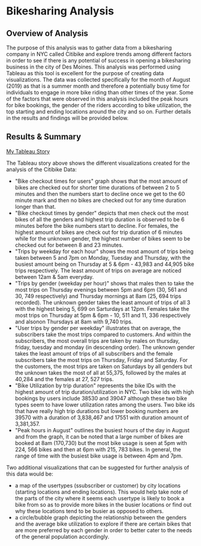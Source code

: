 # Bikesharing Analysis

## Overview of Analysis
The purpose of this analysis was to gather data from a bikesharing company in NYC called Citibike and explore trends among different factors in order to see if there is any potential of success in opening a bikesharing business in the city of Des Moines. This analysis was performed using Tableau as this tool is excellent for the purpose of creating data visualizations. The data was collected specifically for the month of August (2019) as that is a summer month and therefore a potentially busy time for individuals to engage in more bike riding than other times of the year. Some of the factors that were observed in this analysis included the peak hours for bike bookings, the gender of the riders according to bike utilization, the top starting and ending locations around the city and so on. Further details in the results and findings will be provided below.


## Results & Summary
[My Tableau Story](https://public.tableau.com/app/profile/sandra.nwokolo/viz/Module15Challenge_16704322444120/NYCBikesharingData?publish=yes)

The Tableau story above shows the different visualizations created for the analysis of the Citibike Data:
- "Bike checkout times for users" graph shows that the most amount of bikes are checked out for shorter time durations of between 2 to 5 minutes and then the numbers start to decline once we get to the 60 minute mark and then no bikes are checked out for any time duration longer than that.
- "Bike checkout times by gender" depicts that men check out the most bikes of all the genders and highest trip duration is observed to be 6 minutes before the bike numbers start to decline. For females, the highest amount of bikes are check out for trip duration of 6 minutes while for the unknown gender, the highest number of bikes seem to be checked out for between 8 and 23 minutes.
- "Trips by weekday for each hour" shows the most amount of trips being taken between 5 and 7pm on Monday, Tuesday and Thursday, with the busiest amount being on Thursday at 5 & 6pm - 43,983 and 44,905 bike trips respectively. The least amount of trips on average are noticed between 12am & 5am everyday.
- "Trips by gender (weekday per hour)" shows that males then to take the most trips on Thursday evenings between 5pm and 6pm (30, 561 and 30, 749 respectively) and Thursday mornings at 8am (25, 694 trips recorded). The unknown gender takes the least amount of trips of all 3 with the highest being 5, 699 on Sarturdays at 12pm. Females take the most trips on Thursday at 5pm & 6pm - 10, 511 and 11, 336 respectively and alsonon Thursdays at 8am with 9,740 trips.
- "User trips by gender per weekday" illustrates that on average, the subscribers take the most trips compared to customers. And within the subscribers, the most overall trips are taken by males on thursday, friday, tuesday and monday (in descending order). The unknown gender takes the least amount of trips of all subscribers and the female subscribers take the most trips on Thursday, Friday and Saturday. For the customers, the most trips are taken on Saturdays by all genders but the unknown takes the most of all at 55,375, followed by the males at 40,284 and the females at 27, 527 trips.
- "Bike Utilization by trip duration"  represents the bike IDs with the highest amount of trip duration/utilization in NYC. Two bike ids with high bookings by users include 38530 and 39047 although these two bike types seem to have lower utilization rates among the users. Two bike ids that have really high trip durations but lower booking numbers are 39570 with a duration of 3,838,467 and 17551 with duration amount of 3,381,357. 
- "Peak hours in August" outlines the busiest hours of the day in August and from the graph, it can be noted that a large number of bikes are booked at 8am (170,730) but the most bike usage is seen at 5pm with 224, 566 bikes and then at 6pm with 215, 783 bikes. In general, the range of time with the busiest bike usage is between 4pm and 7pm. 


Two additional visualizations that can be suggested for further analysis of this data would be:
- a map of the usertypes (ssubscriber or customer) by city locations (starting locations and ending locations). This would help take note of the parts of the city where it seems each usertype is likely to book a bike from so as to provide more bikes in the busier locations or find out why these locations tend to be busier as opposed to others.
- a circle/bubble graph depicting the relationship between the genders and the average bike utilization to explore if there are certain bikes that are more preferred by each gender in order to better cater to the needs of the general population accordingly.
